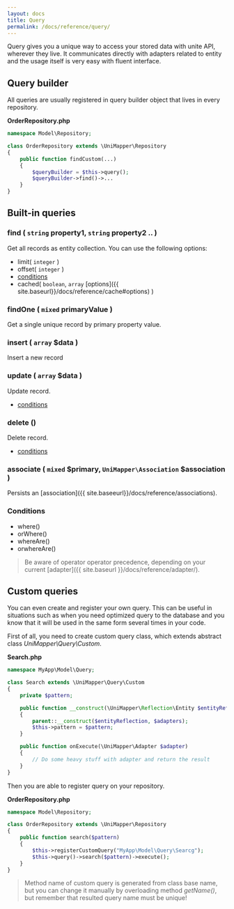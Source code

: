 ```yaml
---
layout: docs
title: Query
permalink: /docs/reference/query/
---
```


Query gives you a unique way to access your stored data with unite API, wherever they live. It communicates directly with adapters related to entity and the usage itself is very easy with fluent interface.

## Query builder
All queries are usually registered in query builder object that lives in every repository.

**OrderRepository.php**

~~~ php
namespace Model\Repository;

class OrderRepository extends \UniMapper\Repository
{
    public function findCustom(...)
    {
        $queryBuilder = $this->query();
        $queryBuilder->find()->...
    }
}
~~~

## Built-in queries

### find ( `string` property1, `string` property2 .. )
Get all records as entity collection. You can use the following options:

- limit( `integer` )
- offset( `integer` )
- [conditions](#Conditions)
- cached( `boolean`, `array` [options]({{ site.baseurl}}/docs/reference/cache#options) )

### findOne ( `mixed` primaryValue )
Get a single unique record by primary property value.

### insert ( `array` $data )
Insert a new record

### update ( `array` $data )
Update record.

- [conditions](#Conditions)

### delete ()
Delete record.

- [conditions](#Conditions)

### associate ( `mixed` $primary, `UniMapper\Association` $association )

Persists an [association]({{ site.baseeurl}}/docs/reference/associations).

### Conditions

- where()
- orWhere()
- whereAre()
- orwhereAre()

> Be aware of operator operator precedence, depending on your current [adapter]({{ site.baseurl }}/docs/reference/adapter/).

## Custom queries

You can even create and register your own query. This can be useful in situations
such as when you need optimized query to the database and you know that it will be
used in the same form several times in your code.

First of all, you need to create custom query class, which extends abstract class *UniMapper\Query\Custom*.

**Search.php**

~~~ php
namespace MyApp\Model\Query;

class Search extends \UniMapper\Query\Custom
{
    private $pattern;

    public function __construct(\UniMapper\Reflection\Entity $entityReflection, array $adapters, $pattern)
    {
        parent::__construct($entityReflection, $adapters);
        $this->pattern = $pattern;
    }

    public function onExecute(\UniMapper\Adapter $adapter)
    {
        // Do some heavy stuff with adapter and return the result
    }
}
~~~

Then you are able to register query on your repository.

**OrderRepository.php**

~~~ php
namespace Model\Repository;

class OrderRepository extends \UniMapper\Repository
{
    public function search($pattern)
    {
        $this->registerCustomQuery("MyApp\Model\Query\Searcg");
        $this->query()->search($pattern)->execute();
    }
}
~~~

> Method name of custom query is generated from class base name, but you can change it manually by overloading method *getName()*, but remember that resulted query name must be unique!